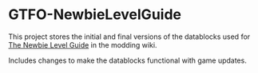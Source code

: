 # GTFO-NewbieLevelGuide

This project stores the initial and final versions of the datablocks used for [The Newbie Level Guide](https://gtfo-modding.gitbook.io/wiki/guides/the-newbie-level-guide) in the modding wiki.

Includes changes to make the datablocks functional with game updates.
